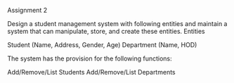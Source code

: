 Assignment 2

Design a student management system with following entities and maintain a system that can manipulate, store, and create these entities.
Entities

Student (Name, Address, Gender, Age)
Department (Name, HOD)

The system has the provision for the following functions:

Add/Remove/List Students
Add/Remove/List Departments